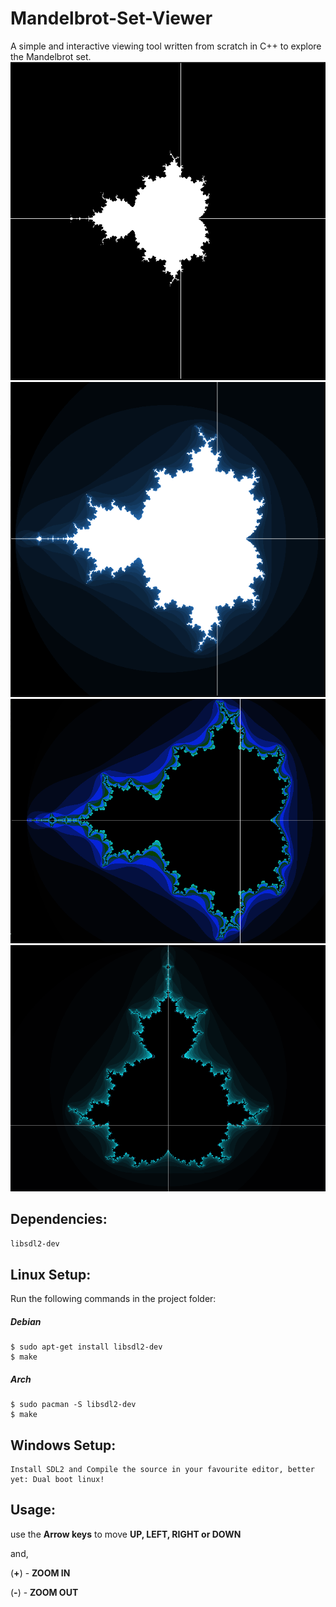 # Mandelbrot-Set-Viewer
A simple and interactive viewing tool written from scratch in C++ to explore the Mandelbrot set.
![Mandelbrot Set black and white](/screenshots/WOOOOOOOOOOOOOOOOOOOOOOOOOOOOOOOOOOWWWWWWWWWWWWWWWWW.png)
![Mandelbrot Set Blue](/screenshots/InBlue.png)
![Mandelbrot Set Blue](/screenshots/mb_set_dark_horizontal.png)
![Mandelbrot Set Blue](/screenshots/mb_set_dark_vertical.png)

## Dependencies:
`libsdl2-dev`

## Linux Setup:
Run the following commands in the project folder:

##### Debian
```
$ sudo apt-get install libsdl2-dev
$ make
```
##### Arch
```
$ sudo pacman -S libsdl2-dev
$ make
```
## Windows Setup:
```
Install SDL2 and Compile the source in your favourite editor, better yet: Dual boot linux!
```

## Usage:
  use the **Arrow keys** to move **UP, LEFT, RIGHT or DOWN**
  
  and,
  
  (**+**) - **ZOOM IN**
  
  (**-**) - **ZOOM OUT**
